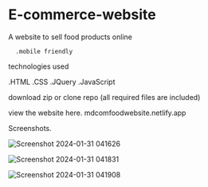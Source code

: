 # E-commerce-website











A website to sell food products online

      .mobile friendly


technologies used



 .HTML
.CSS
.JQuery
.JavaScript



download zip or clone repo (all required files are included)

view the website here.
mdcomfoodwebsite.netlify.app


Screenshots.

![Screenshot 2024-01-31 041626](https://github.com/MdAjbullah/E-commerce-website/assets/124435295/9cae96f0-7b73-482c-9740-d58164ad4e2f)



![Screenshot 2024-01-31 041831](https://github.com/MdAjbullah/E-commerce-website/assets/124435295/b22b3467-2398-43c2-9cc2-281f562032e1)

![Screenshot 2024-01-31 041908](https://github.com/MdAjbullah/E-commerce-website/assets/124435295/12d4b5f4-a78d-4e5f-853c-62ec79e57de2)
